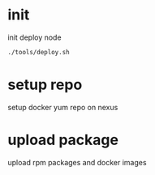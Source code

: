 # init
init deploy node
```bash
./tools/deploy.sh
```

# setup repo
setup docker yum repo on nexus

# upload package
upload rpm packages and docker images

